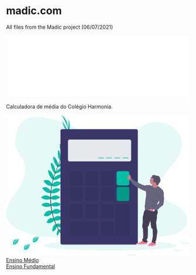 # madic.com
All files from the Madic project (06/07/2021)

<!DOCTYPE html>
<html lang="pt-br">
<head>
    <meta charset="UTF-8">
    <meta http-equiv="X-UA-Compatible" content="IE=edge">
    <meta name="viewport" content="width=device-width, initial-scale=1.0">
    <link rel="shortcut icon" href="/images/logo-icon.png" type="image/png">
    <link rel="preconnect" href="https://fonts.gstatic.com">
    <link href="https://fonts.googleapis.com/css2?family=Roboto+Slab&display=swap" rel="stylesheet">
    <link href="https://fonts.googleapis.com/css2?family=Roboto&display=swap" rel="stylesheet">
    <link rel="stylesheet" href="/style/style-homepage.css">
    <title>Madic</title>
    <script data-ad-client="ca-pub-4852948273525303" async src="https://pagead2.googlesyndication.com/pagead/js/adsbygoogle.js"></script>
</head>
<body>
    <nav id="ok">
        <nav id="title">
            <img src="/images/logo1.png" alt="logo">
            <p>Calculadora de média do Colégio Harmonia.</p>
        </nav>
        <nav id="image"><img src="/images/image-banner.svg" alt="image-banner"></nav>
    </nav>
    <nav id="buttons">
        <a href="/em-calculador.html" ><nav id="em" class="button">Ensino Médio</nav></a>
        <a href="/fund-calculador.html" ><nav id="ef" class="button">Ensino Fundamental</nav></a>
    </nav>
</body>
</html>
